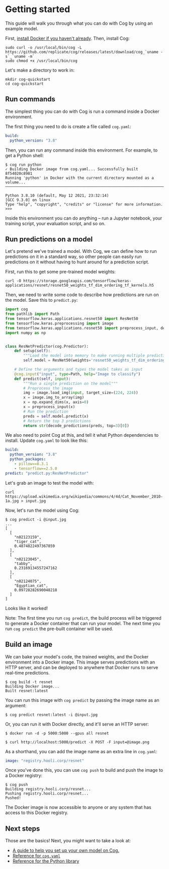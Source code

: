 # Getting started

This guide will walk you through what you can do with Cog by using an example model.

First, [install Docker if you haven't already](https://docs.docker.com/get-docker/). Then, install Cog:

    sudo curl -o /usr/local/bin/cog -L https://github.com/replicate/cog/releases/latest/download/cog_`uname -s`_`uname -m`
    sudo chmod +x /usr/local/bin/cog

Let's make a directory to work in:

    mkdir cog-quickstart
    cd cog-quickstart

## Run commands

The simplest thing you can do with Cog is run a command inside a Docker environment.

The first thing you need to do is create a file called `cog.yaml`:

```yaml
build:
  python_version: "3.8"
```

Then, you can run any command inside this environment. For example, to get a Python shell:

    $ cog run python
    ✓ Building Docker image from cog.yaml... Successfully built 8f54020c8981
    Running 'python' in Docker with the current directory mounted as a volume...
    ───────────────────────────────────────────────────────────────────────────────────────────────────────────────────────────

    Python 3.8.10 (default, May 12 2021, 23:32:14)
    [GCC 9.3.0] on linux
    Type "help", "copyright", "credits" or "license" for more information.
    >>>

Inside this environment you can do anything – run a Jupyter notebook, your training script, your evaluation script, and so on.

## Run predictions on a model

Let's pretend we've trained a model. With Cog, we can define how to run predictions on it in a standard way, so other people can easily run predictions on it without having to hunt around for a prediction script.

First, run this to get some pre-trained model weights:

    curl -O https://storage.googleapis.com/tensorflow/keras-applications/resnet/resnet50_weights_tf_dim_ordering_tf_kernels.h5

Then, we need to write some code to describe how predictions are run on the model. Save this to `predict.py`:

```python
import cog
from pathlib import Path
from tensorflow.keras.applications.resnet50 import ResNet50
from tensorflow.keras.preprocessing import image
from tensorflow.keras.applications.resnet50 import preprocess_input, decode_predictions
import numpy as np


class ResNetPredictor(cog.Predictor):
    def setup(self):
        """Load the model into memory to make running multiple predictions efficient"""
        self.model = ResNet50(weights='resnet50_weights_tf_dim_ordering_tf_kernels.h5')

    # Define the arguments and types the model takes as input
    @cog.input("input", type=Path, help="Image to classify")
    def predict(self, input):
        """Run a single prediction on the model"""
        # Preprocess the image
        img = image.load_img(input, target_size=(224, 224))
        x = image.img_to_array(img)
        x = np.expand_dims(x, axis=0)
        x = preprocess_input(x)
        # Run the prediction
        preds = self.model.predict(x)
        # Return the top 3 predictions
        return str(decode_predictions(preds, top=3)[0])
```

We also need to point Cog at this, and tell it what Python dependencies to install. Update `cog.yaml` to look like this:

```yaml
build:
  python_version: "3.8"
  python_packages:
    - pillow==8.3.1
    - tensorflow==2.5.0
predict: "predict.py:ResNetPredictor"
```

Let's grab an image to test the model with:

    curl https://upload.wikimedia.org/wikipedia/commons/4/4d/Cat_November_2010-1a.jpg > input.jpg

Now, let's run the model using Cog:

```
$ cog predict -i @input.jpg
...
[
  [
    "n02123159",
    "tiger_cat",
    0.4874822497367859
  ],
  [
    "n02123045",
    "tabby",
    0.23169134557247162
  ],
  [
    "n02124075",
    "Egyptian_cat",
    0.09728282690048218
  ]
]
```

Looks like it worked!

Note: The first time you run `cog predict`, the build process will be triggered to generate a Docker container that can run your model. The next time you run `cog predict` the pre-built container will be used.

## Build an image

We can bake your model's code, the trained weights, and the Docker environment into a Docker image. This image serves predictions with an HTTP server, and can be deployed to anywhere that Docker runs to serve real-time predictions.

```
$ cog build -t resnet
Building Docker image...
Built resnet:latest
```

You can run this image with `cog predict` by passing the image name as an argument:

```
$ cog predict resnet:latest -i @input.jpg
```

Or, you can run it with Docker directly, and it'll serve an HTTP server:

```
$ docker run -d -p 5000:5000 --gpus all resnet

$ curl http://localhost:5000/predict -X POST -F input=@image.png
```

As a shorthand, you can add the image name as an extra line in `cog.yaml`:

```yaml
image: "registry.hooli.corp/resnet"
```

Once you've done this, you can use `cog push` to build and push the image to a Docker registry:

```
$ cog push
Building registry.hooli.corp/resnet...
Pushing registry.hooli.corp/resnet...
Pushed!
```

The Docker image is now accessible to anyone or any system that has access to this Docker registry.

## Next steps

Those are the basics! Next, you might want to take a look at:

- [A guide to help you set up your own model on Cog.](getting-started-own-model.md)
- [Reference for `cog.yaml`](yaml.md)
- [Reference for the Python library](python.md)
